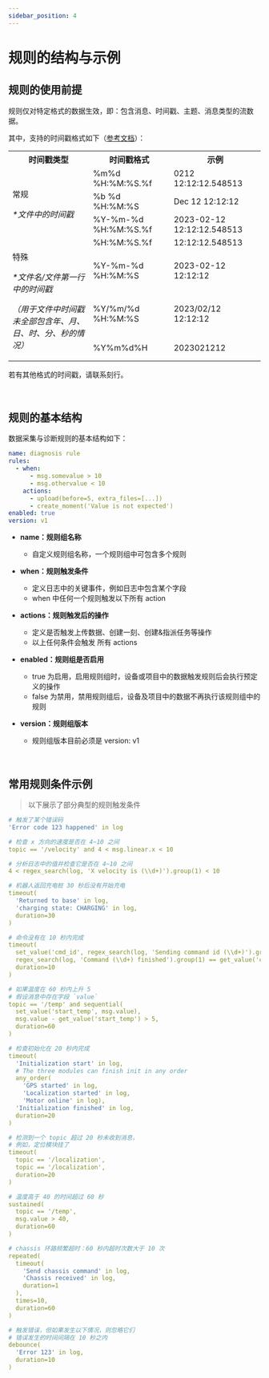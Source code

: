 ```yaml
---
sidebar_position: 4
---
```

# 规则的结构与示例

## 规则的使用前提

规则仅对特定格式的数据生效，即：包含消息、时间戳、主题、消息类型的流数据。

其中，支持的时间戳格式如下（[参考文档](https://www.w3schools.com/python/python_datetime.asp)）：

<table>
    <tr>
        <th>时间戳类型</th><th>时间戳格式</th><th>示例</th>
    </tr>
    <tr>
        <td rowspan="4">常规<p><i>*文件中的时间戳</i></p></td><td>%m%d %H:%M:%S.%f</td><td>0212 12:12:12.548513</td>
    </tr>
    <tr>
        <td>%b %d %H:%M:%S</td><td>Dec 12 12:12:12</td>
    </tr>
    <tr>
        <td>%Y-%m-%d %H:%M:%S.%f</td><td>2023-02-12 12:12:12.548513</td>
    </tr>
    <tr>
        <td>%H:%M:%S.%f</td><td>12:12:12.548513</td>
    </tr>
    <tr>
        <td rowspan="3">特殊<p><i>*文件名/文件第一行中的时间戳</i></p><p><i>（用于文件中时间戳未全部包含年、月、日、时、分、秒的情况）</i></p></td><td>%Y-%m-%d %H:%M:%S</td><td>2023-02-12 12:12:12</td>
    </tr>
    <tr>
        <td>%Y/%m/%d %H:%M:%S</td><td>2023/02/12 12:12:12</td>
    </tr>
    <tr>
        <td>%Y%m%d%H</td><td>2023021212</td>
    </tr>
</table>

若有其他格式的时间戳，请联系刻行。

<br />

## 规则的基本结构

数据采集与诊断规则的基本结构如下：

```yaml
name: diagnosis rule
rules:
  - when:
      - msg.somevalue > 10
      - msg.othervalue < 10
    actions:
      - upload(before=5, extra_files=[...])
      - create_moment('Value is not expected')
enabled: true
version: v1
```

- **name：规则组名称**
  - 自定义规则组名称，一个规则组中可包含多个规则
    
- **when：规则触发条件**
  - 定义日志中的关键事件，例如日志中包含某个字段
  - when 中任何一个规则触发以下所有 action
    
- **actions：规则触发后的操作**
  - 定义是否触发上传数据、创建一刻、创建&指派任务等操作
  - 以上任何条件会触发 所有 actions

- **enabled：规则组是否启用**
  - true 为启用，启用规则组时，设备或项目中的数据触发规则后会执行预定义的操作
  - false 为禁用，禁用规则组后，设备及项目中的数据不再执行该规则组中的规则

- **version：规则组版本**
  - 规则组版本目前必须是 version: v1

<br />

## 常用规则条件示例
 > 以下展示了部分典型的规则触发条件

```yaml
# 触发了某个错误码
'Error code 123 happened' in log

# 检查 x 方向的速度是否在 4~10 之间
topic == '/velocity' and 4 < msg.linear.x < 10

# 分析日志中的值并检查它是否在 4~10 之间
4 < regex_search(log, 'X velocity is (\\d+)').group(1) < 10

# 机器人返回充电桩 30 秒后没有开始充电
timeout(
  'Returned to base' in log,
  'charging state: CHARGING' in log,
  duration=30
)

# 命令没有在 10 秒内完成
timeout(
  set_value('cmd_id', regex_search(log, 'Sending command id (\\d+)').group(1)),
  regex_search(log, 'Command (\\d+) finished').group(1) == get_value('cmd_id'),
  duration=10
)

# 如果温度在 60 秒内上升 5
# 假设消息中存在字段 `value`
topic == '/temp' and sequential(
  set_value('start_temp', msg.value),
  msg.value - get_value('start_temp') > 5,
  duration=60
)

# 检查初始化在 20 秒内完成
timeout(
  'Initialization start' in log,
  # The three modules can finish init in any order
  any_order(
    'GPS started' in log,
    'Localization started' in log,
    'Motor online' in log),
  'Initialization finished' in log,
  duration=20
)

# 检测到一个 topic 超过 20 秒未收到消息，
# 例如，定位模块挂了
timeout(
  topic == '/localization',
  topic == '/localization',
  duration=20
)

# 温度高于 40 的时间超过 60 秒
sustained(
  topic == '/temp',
  msg.value > 40,
  duration=60
)

# chassis 环路频繁超时：60 秒内超时次数大于 10 次
repeated(
  timeout(
    'Send chassis command' in log,
    'Chassis received' in log,
    duration=1
  ),
  times=10,
  duration=60
)

# 触发错误，但如果发生以下情况，则忽略它们
# 错误发生的时间间隔在 10 秒之内
debounce(
  'Error 123' in log,
  duration=10
)
```
